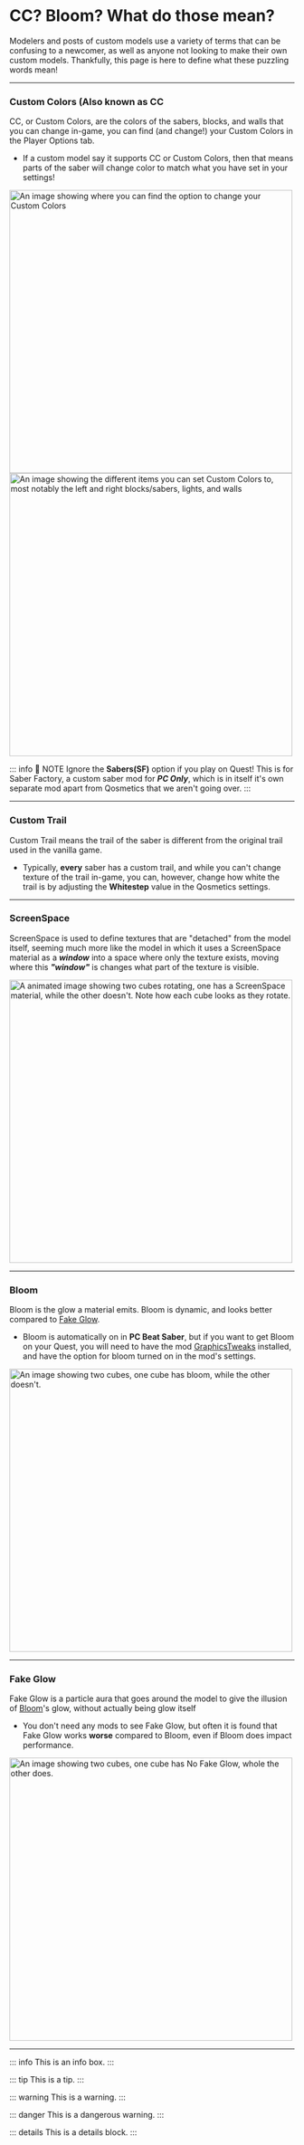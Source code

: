# CC? Bloom? What do those mean?
Modelers and posts of custom models use a variety of terms that can be confusing to a newcomer, as well as anyone not looking to make their own custom models. Thankfully, this page is here to define what these puzzling words mean!
<hr/>

### Custom Colors (Also known as CC
CC, or Custom Colors, are the colors of the sabers, blocks, and walls that you can change in-game, you can find (and change!) your Custom Colors in the Player Options tab.
- If a custom model say it supports CC or Custom Colors, then that means parts of the saber will change color to match what you have set in your settings!

<img src="\images\Custom Colors Location 1.png" alt="An image showing where you can find the option to change your Custom Colors" width="500"/>

<img src="\images\Custom Colors Location 2.png" alt="An image showing the different items you can set Custom Colors to, most notably the left and right blocks/sabers, lights, and walls" width="500"/>

::: info :speech_balloon: NOTE
Ignore the **Sabers(SF)** option if you play on Quest! This is for Saber Factory, a custom saber mod for ***PC Only***, which is in itself it's own separate mod apart from Qosmetics that we aren't going over.
:::
<hr/>

### Custom Trail
Custom Trail means the trail of the saber is different from the original trail used in the vanilla game.
- Typically, **every** saber has a custom trail, and while you can't change texture of the trail in-game, you can, however, change how white the trail is by adjusting the **Whitestep** value in the Qosmetics settings.
<hr/>

### ScreenSpace
ScreenSpace is used to define textures that are "detached" from the model itself, seeming much more like the model in which it uses a ScreenSpace material as a ***window*** into a space where only the texture exists, moving where this ***"window"*** is changes what part of the texture is visible.

<img src="\images\ScreenSpace Example.gif" alt="A animated image showing two cubes rotating, one has a ScreenSpace material, while the other doesn't. Note how each cube looks as they rotate." width="500"/>
<hr/>

### Bloom
Bloom is the glow a material emits. Bloom is dynamic, and looks better compared to [Fake Glow](/StarterGuide/Terms#fake-glow).
- Bloom is automatically on in **PC Beat Saber**, but if you want to get Bloom on your Quest, you will need to have the mod [GraphicsTweaks](https://github.com/FrozenAlex/GraphicsTweaks/) installed, and have the option for bloom turned on in the mod's settings.

<img src="\images\Bloom Example.png" alt="An image showing two cubes, one cube has bloom, while the other doesn't." width="500"/>
<hr/>

### Fake Glow
Fake Glow is a particle aura that goes around the model to give the illusion of [Bloom](/StarterGuide/Terms#bloom)'s glow, without actually being glow itself
- You don't need any mods to see Fake Glow, but often it is found that Fake Glow works **worse** compared to Bloom, even if Bloom does impact performance.

<img src="\images\Fake Glow Example.png" alt="An image showing two cubes, one cube has No Fake Glow, whole the other does." width="500"/>
<hr/>

::: info
This is an info box.
:::

::: tip
This is a tip.
:::

::: warning
This is a warning.
:::

::: danger
This is a dangerous warning.
:::

::: details
This is a details block.
:::